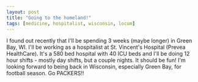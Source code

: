 ```yaml
---
layout: post
title: "Going to the homeland!"
tags: [medicine, hospitalist, wisconsin, locum]
---
```


I found out recently that I'll be spending 3 weeks (maybe longer) in Green Bay, WI. I'll be working as a hospitalist at St. Vincent's Hospital (Prevea HealthCare). It's a 580 bed hospital with 40 ICU beds and I'll be doing 12 hour shifts - mostly day shifts, but a couple nights. It should be fun! I'm looking forward to being back in Wisconsin, especially Green Bay, for football season. Go PACKERS!!
